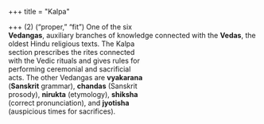 +++
title = "Kalpa"

+++
(2) (“proper,” “fit”) One of the six  
**Vedangas**, auxiliary branches of knowledge connected with the **Vedas**, the oldest Hindu religious texts. The Kalpa  
section prescribes the rites connected  
with the Vedic rituals and gives rules for  
performing ceremonial and sacrificial  
acts. The other Vedangas are **vyakarana**  
(**Sanskrit** grammar), **chandas** (Sanskrit  
prosody), **nirukta** (etymology), **shiksha**  
(correct pronunciation), and **jyotisha**  
(auspicious times for sacrifices).